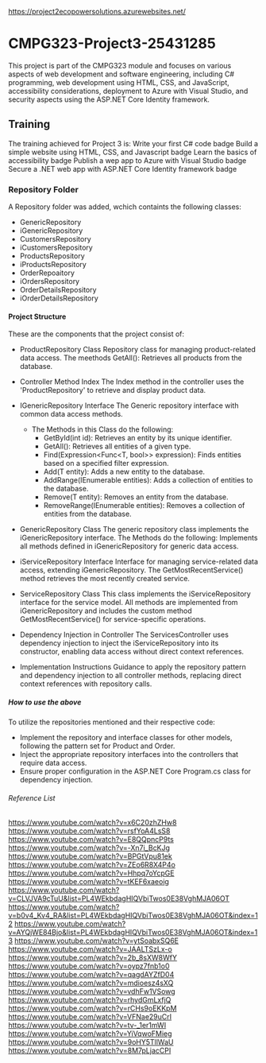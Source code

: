 https://project2ecopowersolutions.azurewebsites.net/
# CMPG323-Project3-25431285
This project is part of the CMPG323 module and focuses on various aspects of web development and software engineering, including C# programming, web development using HTML, CSS, and JavaScript, accessibility considerations, deployment to Azure with Visual Studio, and security aspects using the ASP.NET Core Identity framework.
## Training 
The training achieved for Project 3 is:
Write your first C# code badge
Build a simple website using HTML, CSS, and Javascript badge
Learn the basics of accessibility badge
Publish a wep app to Azure with Visual Studio badge
Secure a .NET web app with ASP.NET Core Identity framework badge
### Repository Folder
A Repository folder was added, wchich containts the following classes:
- GenericRepository
- iGenericRepository
- CustomersRepository
- iCustomersRepository
- ProductsRepository
- iProductsRepository
- OrderRepoaitory
- iOrdersRepository
- OrderDetailsRepository
- iOrderDetailsRepository
#### Project Structure
These are the components that the project consist of: 
 - ProductRepository Class
   Repository class for managing product-related data access.
   The meethods GetAll(): Retrieves all products from the database.

- Controller Method Index
   The Index method in the controller uses the 'ProductRepository' to retrieve and display product data.

- IGenericRepository Interface
   The Generic repository interface with common data access methods.
   - The Methods in this Class do the following:
     - GetById(int id): Retrieves an entity by its unique identifier.
     - GetAll(): Retrieves all entities of a given type.
     - Find(Expression<Func<T, bool>> expression): Finds entities based on a specified filter expression.
     - Add(T entity): Adds a new entity to the database.
     - AddRange(IEnumerable<T> entities): Adds a collection of entities to the database.
     - Remove(T entity): Removes an entity from the database.
     - RemoveRange(IEnumerable<T> entities): Removes a collection of entities from the database.

- GenericRepository Class
   The generic repository class implements the iGenericRepository interface.
   The Methods do the following: Implements all methods defined in iGenericRepository for generic data access.

- iServiceRepository Interface
   Interface for managing service-related data access, extending iGenericRepository<Service>.
   The GetMostRecentService() method retrieves the most recently created service.

- ServiceRepository Class
  This class implements the iServiceRepository interface for the service model.
  All methods are implemented from iGenericRepository and includes the custom method GetMostRecentService() for service-specific operations.

- Dependency Injection in Controller
   The ServicesController uses dependency injection to inject the iServiceRepository into its constructor, enabling data access without direct context references.

- Implementation Instructions
   Guidance to apply the repository pattern and dependency injection to all controller methods, replacing direct context references with repository calls.
##### How to use the above
To utilize the repositories mentioned and their respective code:

- Implement the repository and interface classes for other models, following the pattern set for Product and Order.
- Inject the appropriate repository interfaces into the controllers that require data access.
- Ensure proper configuration in the ASP.NET Core Program.cs class for dependency injection.

###### Reference List
https://www.youtube.com/watch?v=x6C20zhZHw8
https://www.youtube.com/watch?v=rsfYoA4LsS8
https://www.youtube.com/watch?v=E8QQpncP9ts
https://www.youtube.com/watch?v=-Xn7i_BcKJg
https://www.youtube.com/watch?v=BPGtVpu81ek
https://www.youtube.com/watch?v=ZEo6R8X4P4o
https://www.youtube.com/watch?v=Hhpq7oYcpGE
https://www.youtube.com/watch?v=tKEF6xaeoig
https://www.youtube.com/watch?v=CLVJVA9cTuU&list=PL4WEkbdagHIQVbiTwos0E38VghMJA06OT
https://www.youtube.com/watch?v=b0v4_Kv4_RA&list=PL4WEkbdagHIQVbiTwos0E38VghMJA06OT&index=12
https://www.youtube.com/watch?v=AYQjWE84Bjo&list=PL4WEkbdagHIQVbiTwos0E38VghMJA06OT&index=13
https://www.youtube.com/watch?v=ytSoabxSQ6E
https://www.youtube.com/watch?v=JAALTSzLx-o
https://www.youtube.com/watch?v=2b_8sXW8WfY
https://www.youtube.com/watch?v=oypz7fnb1o0
https://www.youtube.com/watch?v=qagdAYZfD04
https://www.youtube.com/watch?v=mdioesz4sXQ
https://www.youtube.com/watch?v=vdhFw1VSowg
https://www.youtube.com/watch?v=rhydGmLxfjQ
https://www.youtube.com/watch?v=rCHs9oEKKpM
https://www.youtube.com/watch?v=VFNae29uCrI
https://www.youtube.com/watch?v=tv-_1er1mWI
https://www.youtube.com/watch?v=YiVqwoFMieg
https://www.youtube.com/watch?v=9oHY5TllWaU
https://www.youtube.com/watch?v=8M7pLjacCPI

